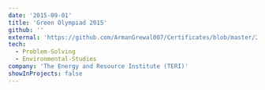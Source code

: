```yaml
---
date: '2015-09-01'
title: 'Green Olympiad 2015'
github: ''
external: 'https://github.com/ArmanGrewal007/Certificates/blob/master/2015_09_01_Green_Olympiad.pdf'
tech:
  - Problem-Solving
  - Environmental-Studies
company: 'The Energy and Resource Institute (TERI)'
showInProjects: false
---
```




